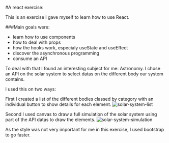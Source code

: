 #A react exercise:

This is an exercise I gave myself to learn how to use React.

###Main goals were:
  - learn how to use components
  - how to deal with props
  - how the hooks work, especialy useState and useEffect
  - discover the asynchronous programming
  - consume an API

To deal with that I found an interesting subject for me: Astronomy.
I chose an API on the solar system to select datas on the different body our system contains.

I used this on two ways:

  First I created a list of the different bodies classed by category with an individual button to show details for each element.
![solar-system-list](https://github.com/Nicolas-CHRETIEN/solar-system/assets/132827127/8ce8ced0-40c6-4539-b6e9-9bb4501ffb0d)

  Second I used canvas to draw a full simulation of the solar system using part of the API datas to draw the elements.
 
 ![solar-system-simulation](https://github.com/Nicolas-CHRETIEN/solar-system/assets/132827127/cd2b90b8-ea17-4381-bb9a-96345afaef5f)

As the style was not very important for me in this exercise, I used bootstrap to go faster.

